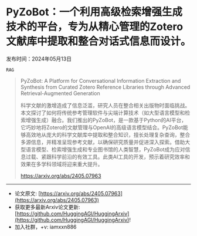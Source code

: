 # PyZoBot：一个利用高级检索增强生成技术的平台，专为从精心管理的Zotero文献库中提取和整合对话式信息而设计。
发布时间：2024年05月13日

`RAG`
> PyZoBot: A Platform for Conversational Information Extraction and Synthesis from Curated Zotero Reference Libraries through Advanced Retrieval-Augmented Generation
>
> 科学文献的激增造成了信息泛滥，研究人员在整合相关出版物时面临挑战。本文探讨了如何将传统参考管理软件与尖端计算技术（如大型语言模型和检索增强生成）融合。我们推出的PyZoBot，是一款基于Python的AI平台，它巧妙地将Zotero的文献管理与OpenAI的高级语言模型结合。PyZoBot能够高效地从庞大的科学文献库中提取和整合知识，擅长处理复杂查询，整合多源信息，并精准呈现参考文献，以确保研究质量并促进深入探索。借助大型语言模型、检索增强生成和专业图书馆的人类智慧，PyZoBot成为应对信息过载、紧跟科学前沿的有效工具。此类AI工具的开发，预示着研究效率和效果在多学科领域将迎来重大提升。
>
> https://arxiv.org/abs/2405.07963


<hr />

- 论文原文: [https://arxiv.org/abs/2405.07963](https://arxiv.org/abs/2405.07963)
- 获取更多最新Arxiv论文更新: [https://github.com/HuggingAGI/HuggingArxiv](https://github.com/HuggingAGI/HuggingArxiv)!
- 加入社群，+v: iamxxn886